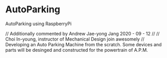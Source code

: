 # AutoParking
AutoParking using RaspberryPi

// Additionally commented by Andrew Jae-yong Jang 2020 - 09 - 12 //
// Choi In-young, instructor of Mechanical Design join awesomely //
Developing an Auto Parking Machine from the scratch.
Some devices and parts will be desinged and constructed for the powertrain of A.P.M.
